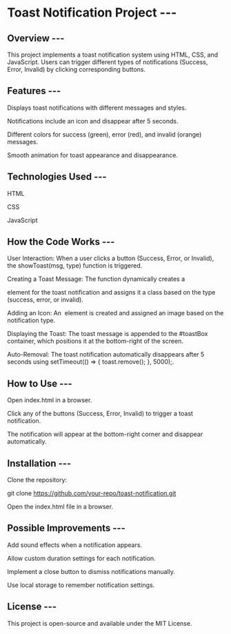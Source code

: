 # Toast Notification Project ---

## Overview ---

This project implements a toast notification system using HTML, CSS, and JavaScript. Users can trigger different types of notifications (Success, Error, Invalid) by clicking corresponding buttons.

## Features ---

Displays toast notifications with different messages and styles.

Notifications include an icon and disappear after 5 seconds.

Different colors for success (green), error (red), and invalid (orange) messages.

Smooth animation for toast appearance and disappearance.

## Technologies Used ---

HTML

CSS

JavaScript

## How the Code Works --- 

User Interaction: When a user clicks a button (Success, Error, or Invalid), the showToast(msg, type) function is triggered.

Creating a Toast Message: The function dynamically creates a <div> element for the toast notification and assigns it a class based on the type (success, error, or invalid).

Adding an Icon: An <img> element is created and assigned an image based on the notification type.

Displaying the Toast: The toast message is appended to the #toastBox container, which positions it at the bottom-right of the screen.

Auto-Removal: The toast notification automatically disappears after 5 seconds using setTimeout(() => { toast.remove(); }, 5000);.

## How to Use ---

Open index.html in a browser.

Click any of the buttons (Success, Error, Invalid) to trigger a toast notification.

The notification will appear at the bottom-right corner and disappear automatically.

## Installation --- 

Clone the repository:

git clone https://github.com/your-repo/toast-notification.git

Open the index.html file in a browser.

## Possible Improvements ---

Add sound effects when a notification appears.

Allow custom duration settings for each notification.

Implement a close button to dismiss notifications manually.

Use local storage to remember notification settings.



## License ---

This project is open-source and available under the MIT License.

